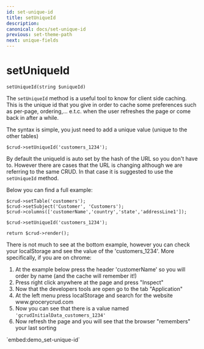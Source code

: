 ```yaml
---
id: set-unique-id
title: setUniqueId
description: 
canonical: docs/set-unique-id
previous: set-theme-path
next: unique-fields
---
```


# setUniqueId


<pre><code class="language-php">setUniqueId(string $uniqueId)</code></pre>
The <code>setUniqueId</code> method is a useful tool to know for client side caching. This is the unique id that you give in order to cache some preferences such as per-page, ordering,... e.t.c. when the user refreshes the page or come back in after a while.

The syntax is simple, you just need to add a unique value (unique to the other tables)

<pre><code class="language-php">$crud->setUniqueId('customers_1234');</code></pre>

By default the uniqueId is auto set by the hash of the URL so you don't have to. However there are cases that the URL is changing although we are referring to the same CRUD. In that case it is suggested to use the <code>setUniqueId</code> method.

Below you can find a full example:

<pre><code class="language-php">$crud->setTable('customers');
$crud->setSubject('Customer', 'Customers');
$crud->columns(['customerName','country','state','addressLine1']);

$crud->setUniqueId('customers_1234');

return $crud->render();</code></pre>

There is not much to see at the bottom example, however you can check your localStorage and see the value of the 'customers_1234'. More specifically, if you are on chrome:
<ol>
        <li>At the example below press the header 'customerName' so you will order by name (and the cache will remember it!)</li> 
	<li>Press right click anywhere at the page and press "Inspect"</li>
        <li>Now that the developers tools are open go to the tab "Application"</li>
        <li>At the left menu press localStorage and search for the website www.grocerycrud.com</li>
        <li>Now you can see that there is a value named <code>'gcrudInitialData_customers_1234'</code> </li>
        <li>Now refresh the page and you will see that the browser "remembers" your last sorting</li>
</ol>
`embed:demo_set-unique-id`
